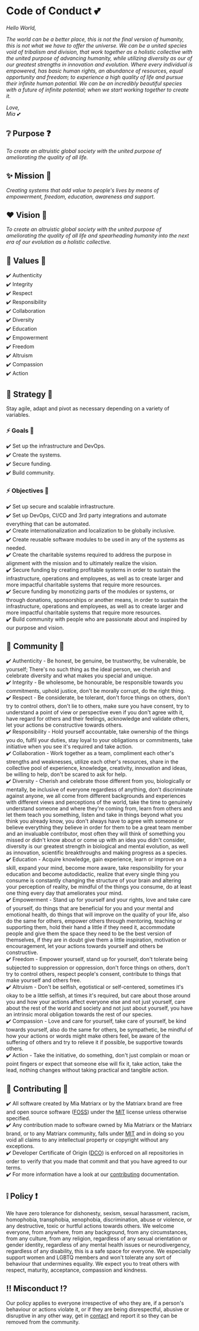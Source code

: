 # Code of Conduct 💕

*Hello World,*

*The world can be a better place, this is not the final version of humanity, this is not what we have to offer the universe.  We can be a united species void of tribalism and division, that work together as a holistic collective with the united purpose of advancing humanity, while utilizing diversity as our of our greatest strengths in innovation and evolution.  Where every individual is empowered, has basic human rights, an abundance of resources, equal opportunity and freedom; to experience a high quality of life and pursue their infinite human potential.  We can be an incredibly beautiful species with a future of infinite potential; when we start working together to create it.*

*Love,*\
*Mia 💕*

## ❔ Purpose ❓

*To create an altruistic global society with the united purpose of ameliorating the quality of all life.*

## ✨ Mission 💫

*Creating systems that add value to people's lives by means of empowerment, freedom, education, awareness and support.*

## ❤️ Vision 🔮

*To create an altruistic global society with the united purpose of ameliorating the quality of all life and spearheading humanity into the next era of our evolution as a holistic collective.*

## 🎉 Values 🎊

✔️ Authenticity\
✔️ Integrity\
✔️ Respect\
✔️ Responsibility\
✔️ Collaboration\
✔️ Diversity\
✔️ Education\
✔️ Empowerment\
✔️ Freedom\
✔️ Altruism\
✔️ Compassion\
✔️ Action

## 🚀 Strategy 👻

Stay agile, adapt and pivot as necessary depending on a variety of variables.

### ⚡ Goals 🚧

✔️ Set up the infrastructure and DevOps.\
✔️ Create the systems.\
✔️ Secure funding.\
✔️ Build community.

### ⚡ Objectives 🚧

✔️ Set up secure and scalable infrastructure.\
✔️ Set up DevOps, CI/CD and 3rd party integrations and automate everything that can be automated.\
✔️ Create internationalization and localization to be globally inclusive.\
✔️ Create reusable software modules to be used in any of the systems as needed.\
✔️ Create the charitable systems required to address the purpose in alignment with the mission and to ultimately realize the vision.\
✔️ Secure funding by creating profitable systems in order to sustain the infrastructure, operations and employees, as well as to create larger and more impactful charitable systems that require more resources.\
✔️ Secure funding by monotizing parts of the modules or systems, or through donations, sponsorships or another means, in order to sustain the infrastructure, operations and employees, as well as to create larger and more impactful charitable systems that require more resources.\
✔️ Build community with people who are passionate about and inspired by our purpose and vision.

## 🏰 Community 🌈

✔️ Authenticity - Be honest, be genuine, be trustworthy, be vulnerable, be yourself; There's no such thing as the ideal person, we cherish and celebrate diversity and what makes you special and unique.\
✔️ Integrity - Be wholesome, be honourable, be responsible towards you commitments, uphold justice, don't be morally corrupt, do the right thing.\
✔️ Respect - Be considerate, be tolerant, don't force things on others, don't try to control others, don't lie to others, make sure you have consent, try to understand a point of view or perspective even if you don't agree with it, have regard for others and their feelings, acknowledge and validate others, let your actions be constructive towards others.\
✔️ Responsibility - Hold yourself accountable, take ownership of the things you do, fulfil your duties, stay loyal to your obligations or commitments, take initiative when you see it's required and take action.\
✔️ Collaboration - Work together as a team, compliment each other's strengths and weaknesses, utilize each other's resources, share in the collective pool of experience, knowledge, creativity, innovation and ideas, be willing to help, don't be scared to ask for help.\
✔️ Diversity - Cherish and celebrate those different from you, biologically or mentally, be inclusive of everyone regardless of anything, don't discriminate against anyone, we all come from different backgrounds and experiences with different views and perceptions of the world, take the time to genuinely understand someone and where they're coming from, learn from others and let them teach you something, listen and take in things beyond what you think you already know, you don't always have to agree with someone or believe everything they believe in order for them to be a great team member and an invaluable contributor, most often they will think of something you missed or didn't know about or come up with an idea you didn't consider, diversity is our greatest strength in biological and mental evolution, as well as innovation, scientific breakthroughs and making progress as a species.\
✔️ Education - Acquire knowledge, gain experience, learn or improve on a skill, expand your mind, become more aware, take responsibility for your education and become autodidactic, realize that every single thing you consume is constantly changing the structure of your brain and altering your perception of reality, be mindful of the things you consume, do at least one thing every day that ameliorates your mind.\
✔️ Empowerment - Stand up for yourself and your rights, love and take care of yourself, do things that are beneficial for you and your mental and emotional health, do things that will improve on the quality of your life, also do the same for others, empower others through mentoring, teaching or supporting them, hold their hand a little if they need it, accommodate people and give them the space they need to be the best version of themselves, if they are in doubt give them a little inspiration, motivation or encouragement, let your actions towards yourself and others be constructive.\
✔️ Freedom - Empower yourself, stand up for yourself, don't tolerate being subjected to suppression or oppression, don't force things on others, don't try to control others, respect people's consent, contribute to things that make yourself and others free.\
✔️ Altruism - Don't be selfish, egotistical or self-centered, sometimes it's okay to be a little selfish, at times it's required, but care about those around you and how your actions affect everyone else and not just yourself, care about the rest of the world and society and not just about yourself, you have an intrinsic moral obligation towards the rest of our species.\
✔️ Compassion - Love and care for yourself, take care of yourself, be kind towards yourself, also do the same for others, be sympathetic, be mindful of how your actions or words might make others feel, be aware of the suffering of others and try to relieve it if possible, be supportive towards others.\
✔️ Action - Take the initiative, do something, don't just complain or moan or point fingers or expect that someone else will fix it, take action, take the lead, nothing changes without taking practical and tangible action.

## 💎 Contributing 🚀

✔️ All software created by Mia Matriarx or by the Matriarx brand are free and open source software ([FOSS](https://en.wikipedia.org/wiki/Free_and_open-source_software)) under the [MIT](https://github.com/miamatriarx/.github/blob/main/license.md) license unless otherwise specified.\
✔️ Any contribution made to software owned by Mia Matriarx or the Matriarx brand, or to any Matriarx community, falls under [MIT](https://github.com/miamatriarx/.github/blob/main/license.md) and in doing so you void all claims to any intellectual property or copyright without any exceptions.\
✔️ Developer Certificate of Origin ([DCO](https://en.wikipedia.org/wiki/Developer_Certificate_of_Origin)) is enforced on all repositories in order to verify that you made that commit and that you have agreed to our terms.\
✔️ For more information have a look at our [contributing](https://github.com/miamatriarx/.github/blob/main/contributing.md) documentation.

## ❕ Policy ❗

We have zero tolerance for dishonesty, sexism, sexual harassment, racism, homophobia, transphobia, xenophobia, discrimination, abuse or violence, or any destructive, toxic or hurtful actions towards others.  We welcome everyone, from anywhere, from any background, from any circumstances, from any culture, from any religion, regardless of any sexual orientation or gender identity, regardless of any mental health issues or neurodivergency, regardless of any disability, this is a safe space for everyone.  We especially support women and LGBTQ members and won't tolerate any sort of behaviour that undermines equality.  We expect you to treat others with respect, maturity, acceptance, compassion and kindness.

## ‼️ Misconduct ⁉️

Our policy applies to everyone irrespective of who they are, if a person's behaviour or actions violate it, or if they are being disrespectful, abusive or disruptive in any other way, get in [contact](https://github.com/miamatriarx/.github/blob/main/support.md) and report it so they can be removed from the community.
